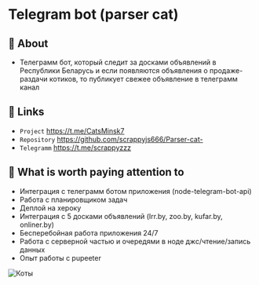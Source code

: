 #  Telegram bot (parser cat)

## 🎯 About
- Телеграмм бот, который следит за досками объявлений в Республики Беларусь и если появляются объявления о продаже-раздачи котиков, то публикует свежее объявление в телеграмм канал

## 🐧 Links
- `Project` https://t.me/CatsMinsk7
- `Repository` https://github.com/scrappyjs666/Parser-cat-
- `Telegramm` https://t.me/scrappyzzz

##  👻 What is worth paying attention to
- Интеграция с телеграмм ботом приложения (node-telegram-bot-api)
- Работа с планировщиком задач
- Деплой на хероку
- Интеграция с 5 досками объявлений (Irr.by, zoo.by, kufar.by, onliner.by)
- Бесперебойная работа приложения 24/7
- Работа с серверной частью и очередями в ноде джс/чтение/запись данных
- Опыт работы с pupeeter

![Коты](https://user-images.githubusercontent.com/82704685/176752330-11419b62-1f68-4b0c-aaac-e967c429abe4.png)
